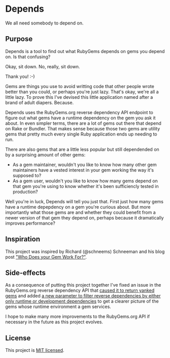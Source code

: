 # Depends

We all need somebody to depend on.

## Purpose

Depends is a tool to find out what RubyGems depends on gems you depend on. Is that confusing?

Okay, sit down. No, really, sit down.

Thank you! :-)

Gems are things you use to avoid writting code that other people wrote better than you could,
or perhaps you're just lazy. That's okay, we're all a little lazy. To prove this I've devised 
this little application named after a brand of adult diapers. Because.

Depends uses the RubyGems.org reverse dependency API endpoint to figure out what gems have a 
runtime dependency on the gem you ask it about. In even simpler terms, there are a lot of gems 
out there that depend on Rake or Bundler. That makes sense because those two gems are utility
gems that pretty much every single Ruby application ends up needing to run.

There are also gems that are a little less popular but still dependended on by a surprising 
amount of other gems:

- As a gem maintainer, wouldn't you like to know how many other gem maintainers have a vested interest in your gem working the way it's supposed to? 
- As a gem user, wouldn't you like to know how many gems depend on that gem you're using to know whether it's been sufficiencly tested in production?

Well you're in luck, Depends will tell you just that. First just how many gems have a runtime depepdency on a gem you're curious about. But more importantly what those gems are and whether they could benefit from a newer version of that gem they depend on, perhaps because it dramatically improves performance?

## Inspiration

This project was inspired by Richard (@schneems) Schneeman and his blog post ["Who Does your Gem Work For?"](http://www.schneems.com/blogs/2015-09-30-reverse-rubygems/).

## Side-effects

As a consequence of putting this project together I've fixed an issue in the RubyGems.org reverse dependency API that [caused it to return yanked gems](https://github.com/rubygems/rubygems.org/pull/1104) and added [a new parameter to filter reverse dependencies by either only runtime or development dependencies](https://github.com/rubygems/rubygems.org/pull/1099) to get a clearer picture of the gems whose runtime environment a gem services.

I hope to make many more improvements to the RubyGems.org API if necessary in the future as this project evolves.

## License

This project is [MIT licensed](LICENSE.txt).
